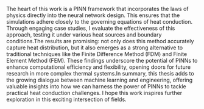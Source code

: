 The heart of this work is a PINN framework that incorporates the laws of physics directly into the neural network design. This ensures that the simulations adhere closely to the governing equations of heat conduction. Through engaging case studies, I evaluate the effectiveness of this approach, testing it under various heat sources and boundary conditions.The results are promising: not only does this method accurately capture heat distribution, but it also emerges as a strong alternative to traditional techniques like the Finite Difference Method (FDM) and Finite Element Method (FEM). These findings underscore the potential of PINNs to enhance computational efficiency and flexibility, opening doors for future research in more complex thermal systems.In summary, this thesis adds to the growing dialogue between machine learning and engineering, offering valuable insights into how we can harness the power of PINNs to tackle practical heat conduction challenges. I hope this work inspires further exploration in this exciting intersection of fields.
